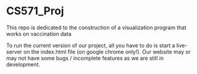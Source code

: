 # CS571_Proj
This repo is dedicated to the construction of a visualization program that works on vaccination data

To run the current version of our project, all you have to do is start a live-server on the index.html file (on google chrome only!). Our website may or may not have some bugs / incomplete features as we are still in development. 
